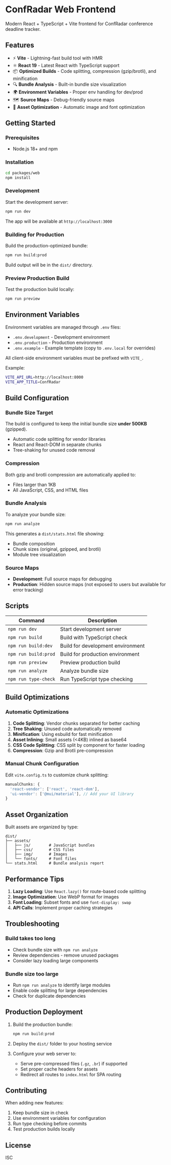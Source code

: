 # ConfRadar Web Frontend

Modern React + TypeScript + Vite frontend for ConfRadar conference deadline tracker.

## Features

- ⚡️ **Vite** - Lightning-fast build tool with HMR
- ⚛️ **React 19** - Latest React with TypeScript support
- 📦 **Optimized Builds** - Code splitting, compression (gzip/brotli), and minification
- 🔍 **Bundle Analysis** - Built-in bundle size visualization
- 🌍 **Environment Variables** - Proper env handling for dev/prod
- 🗺️ **Source Maps** - Debug-friendly source maps
- 🎨 **Asset Optimization** - Automatic image and font optimization

## Getting Started

### Prerequisites

- Node.js 18+ and npm

### Installation

```bash
cd packages/web
npm install
```

### Development

Start the development server:

```bash
npm run dev
```

The app will be available at `http://localhost:3000`

### Building for Production

Build the production-optimized bundle:

```bash
npm run build:prod
```

Build output will be in the `dist/` directory.

### Preview Production Build

Test the production build locally:

```bash
npm run preview
```

## Environment Variables

Environment variables are managed through `.env` files:

- `.env.development` - Development environment
- `.env.production` - Production environment
- `.env.example` - Example template (copy to `.env.local` for overrides)

All client-side environment variables must be prefixed with `VITE_`.

Example:
```bash
VITE_API_URL=http://localhost:8000
VITE_APP_TITLE=ConfRadar
```

## Build Configuration

### Bundle Size Target

The build is configured to keep the initial bundle size **under 500KB** (gzipped).

- Automatic code splitting for vendor libraries
- React and React-DOM in separate chunks
- Tree-shaking for unused code removal

### Compression

Both gzip and brotli compression are automatically applied to:
- Files larger than 1KB
- All JavaScript, CSS, and HTML files

### Bundle Analysis

To analyze your bundle size:

```bash
npm run analyze
```

This generates a `dist/stats.html` file showing:
- Bundle composition
- Chunk sizes (original, gzipped, and brotli)
- Module tree visualization

### Source Maps

- **Development**: Full source maps for debugging
- **Production**: Hidden source maps (not exposed to users but available for error tracking)

## Scripts

| Command | Description |
|---------|-------------|
| `npm run dev` | Start development server |
| `npm run build` | Build with TypeScript check |
| `npm run build:dev` | Build for development environment |
| `npm run build:prod` | Build for production environment |
| `npm run preview` | Preview production build |
| `npm run analyze` | Analyze bundle size |
| `npm run type-check` | Run TypeScript type checking |

## Build Optimizations

### Automatic Optimizations

1. **Code Splitting**: Vendor chunks separated for better caching
2. **Tree Shaking**: Unused code automatically removed
3. **Minification**: Using esbuild for fast minification
4. **Asset Inlining**: Small assets (<4KB) inlined as base64
5. **CSS Code Splitting**: CSS split by component for faster loading
6. **Compression**: Gzip and Brotli pre-compression

### Manual Chunk Configuration

Edit `vite.config.ts` to customize chunk splitting:

```typescript
manualChunks: {
  'react-vendor': ['react', 'react-dom'],
  'ui-vendor': ['@mui/material'], // Add your UI library
}
```

## Asset Organization

Built assets are organized by type:

```
dist/
├── assets/
│   ├── js/        # JavaScript bundles
│   ├── css/       # CSS files
│   ├── img/       # Images
│   └── fonts/     # Font files
└── stats.html     # Bundle analysis report
```

## Performance Tips

1. **Lazy Loading**: Use `React.lazy()` for route-based code splitting
2. **Image Optimization**: Use WebP format for images
3. **Font Loading**: Subset fonts and use `font-display: swap`
4. **API Calls**: Implement proper caching strategies

## Troubleshooting

### Build takes too long
- Check bundle size with `npm run analyze`
- Review dependencies - remove unused packages
- Consider lazy loading large components

### Bundle size too large
- Run `npm run analyze` to identify large modules
- Enable code splitting for large dependencies
- Check for duplicate dependencies

## Production Deployment

1. Build the production bundle:
   ```bash
   npm run build:prod
   ```

2. Deploy the `dist/` folder to your hosting service

3. Configure your web server to:
   - Serve pre-compressed files (`.gz`, `.br`) if supported
   - Set proper cache headers for assets
   - Redirect all routes to `index.html` for SPA routing

## Contributing

When adding new features:
1. Keep bundle size in check
2. Use environment variables for configuration
3. Run type checking before commits
4. Test production builds locally

## License

ISC

